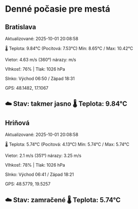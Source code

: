 ﻿# Denné počasie pre mestá

## Bratislava
Aktualizované: 2025-10-01 20:08:58

🌡️ Teplota: 9.84°C 
(Pocitová: 7.53°C)
Min: 8.65°C / Max: 10.42°C

Vietor: 4.63 m/s    (360°) 
nárazy:  m/s

Vlhkosť: 76% | Tlak: 1026 hPa

Slnko: Východ 06:50 / Západ 18:31

GPS: 48.1482, 17.1067

☁️ Stav: takmer jasno        🌡️ Teplota: 9.84°C
---

## Hriňová
Aktualizované: 2025-10-01 20:08:58

🌡️ Teplota: 5.74°C 
(Pocitová: 4.13°C)
Min: 5.74°C / Max: 5.74°C

Vietor: 2.1 m/s (351°)
nárazy: 3.25 m/s

Vlhkosť: 78% | Tlak: 1026 hPa

Slnko: Východ 06:41 / Západ 18:21

GPS: 48.5779, 19.5257

☁️ Stav: zamračené        🌡️ Teplota: 5.74°C
---
